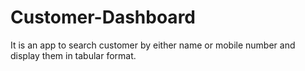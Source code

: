 # Customer-Dashboard
It is an app to search customer by either name or mobile number and display them in tabular format.
